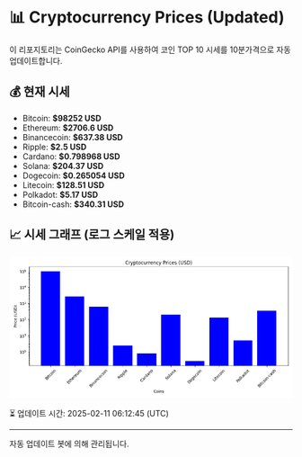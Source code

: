 
# 📊 Cryptocurrency Prices (Updated)

이 리포지토리는 CoinGecko API를 사용하여 코인 TOP 10 시세를 10분가격으로 자동 업데이트합니다.

## 💰 현재 시세
- Bitcoin: **$98252 USD**
- Ethereum: **$2706.6 USD**
- Binancecoin: **$637.38 USD**
- Ripple: **$2.5 USD**
- Cardano: **$0.798968 USD**
- Solana: **$204.37 USD**
- Dogecoin: **$0.265054 USD**
- Litecoin: **$128.51 USD**
- Polkadot: **$5.17 USD**
- Bitcoin-cash: **$340.31 USD**

## 📈 시세 그래프 (로그 스케일 적용)
![Crypto Prices](crypto_prices.png)

⏳ 업데이트 시간: 2025-02-11 06:12:45 (UTC)

---
자동 업데이트 봇에 의해 관리됩니다.
